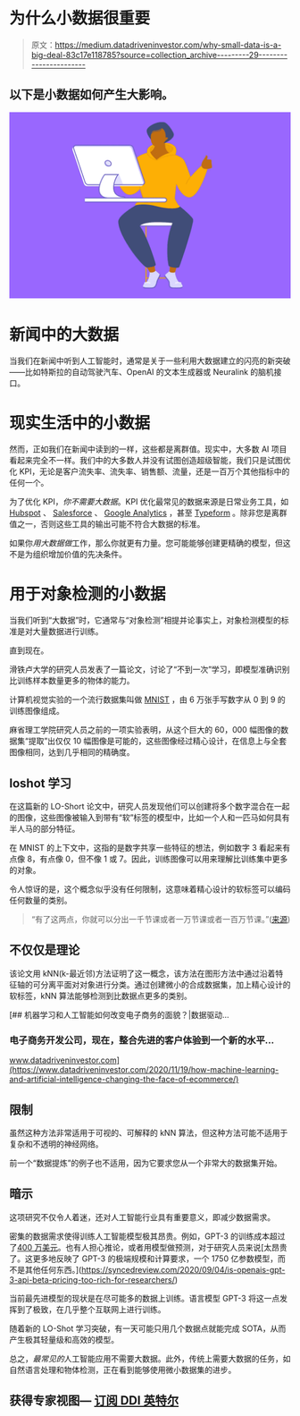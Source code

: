 # 为什么小数据很重要

> 原文：<https://medium.datadriveninvestor.com/why-small-data-is-a-big-deal-83c17e118785?source=collection_archive---------29----------------------->

## 以下是小数据如何产生大影响。

![](img/ca9bfd7260bdae9b28a9ccbcfc0adf4a.png)

# 新闻中的大数据

当我们在新闻中听到人工智能时，通常是关于一些利用大数据建立的闪亮的新突破——比如特斯拉的自动驾驶汽车、OpenAI 的文本生成器或 Neuralink 的脑机接口。

# 现实生活中的小数据

然而，正如我们在新闻中读到的一样，这些都是离群值。现实中，大多数 AI 项目看起来完全不一样。我们中的大多数人并没有试图创造超级智能，我们只是试图优化 KPI，无论是客户流失率、流失率、销售额、流量，还是一百万个其他指标中的任何一个。

为了优化 KPI，*你不需要大数据*。KPI 优化最常见的数据来源是日常业务工具，如 [Hubspot](https://www.obviously.ai/post/7-hubspot-integrations-to-become-a-power-user) 、 [Salesforce](https://www.obviously.ai/post/7-salesforce-integrations-to-boost-your-productivity) 、 [Google Analytics](https://www.obviously.ai/post/how-to-make-predictions-with-your-google-analytics-data) ，甚至 [Typeform](https://www.obviously.ai/post/how-to-make-data-predictions-from-your-typeform-responses) 。除非您是离群值之一，否则这些工具的输出可能不符合大数据的标准。

如果你*用大数据做*工作，那么你就更有力量。您可能能够创建更精确的模型，但这不是为组织增加价值的先决条件。

# 用于对象检测的小数据

当我们听到“大数据”时，它通常与“对象检测”相提并论事实上，对象检测模型的标准是对大量数据进行训练。

直到现在。

滑铁卢大学的研究人员发表了一篇论文，讨论了“不到一次”学习，即模型准确识别比训练样本数量更多的物体的能力。

计算机视觉实验的一个流行数据集叫做 [MNIST](http://yann.lecun.com/exdb/mnist/) ，由 6 万张手写数字从 0 到 9 的训练图像组成。

麻省理工学院研究人员之前的一项实验表明，从这个巨大的 60，000 幅图像的数据集“提取”出仅仅 10 幅图像是可能的，这些图像经过精心设计，在信息上与全套图像相同，达到几乎相同的精确度。

## loshot 学习

在这篇新的 LO-Short 论文中，研究人员发现他们可以创建将多个数字混合在一起的图像，这些图像被输入到带有“软”标签的模型中，比如一个人和一匹马如何具有半人马的部分特征。

在 MNIST 的上下文中，这指的是数字共享一些特征的想法，例如数字 3 看起来有点像 8，有点像 0，但不像 1 或 7。因此，训练图像可以用来理解比训练集中更多的对象。

令人惊讶的是，这个概念似乎没有任何限制，这意味着精心设计的软标签可以编码任何数量的类别。

> “有了这两点，你就可以分出一千节课或者一万节课或者一百万节课。”([来源](https://www.technologyreview.com/2020/10/16/1010566/ai-machine-learning-with-tiny-data/))

## 不仅仅是理论

该论文用 kNN(k-最近邻)方法证明了这一概念，该方法在图形方法中通过沿着特征轴的可分离平面对对象进行分类。通过创建微小的合成数据集，加上精心设计的软标签，kNN 算法能够检测到比数据点更多的类别。

[](https://www.datadriveninvestor.com/2020/11/19/how-machine-learning-and-artificial-intelligence-changing-the-face-of-ecommerce/) [## 机器学习和人工智能如何改变电子商务的面貌？|数据驱动…

### 电子商务开发公司，现在，整合先进的客户体验到一个新的水平…

www.datadriveninvestor.com](https://www.datadriveninvestor.com/2020/11/19/how-machine-learning-and-artificial-intelligence-changing-the-face-of-ecommerce/) 

## 限制

虽然这种方法非常适用于可视的、可解释的 kNN 算法，但这种方法可能不适用于复杂和不透明的神经网络。

前一个“数据提炼”的例子也不适用，因为它要求您从一个非常大的数据集开始。

## 暗示

这项研究不仅令人着迷，还对人工智能行业具有重要意义，即减少数据需求。

密集的数据需求使得训练人工智能模型极其昂贵。例如，GPT-3 的训练成本超过了[400 万美元](https://bdtechtalks.com/2020/08/17/openai-gpt-3-commercial-ai/#:~:text=According%20to%20one%20estimate%2C%20training,increase%20the%20cost%20several%2Dfold.)。也有人担心推论，或者用模型做预测，对于研究人员来说[太昂贵了。这更多地反映了 GPT-3 的极端规模和计算要求，一个 1750 亿参数模型，而不是其他任何东西。](https://syncedreview.com/2020/09/04/is-openais-gpt-3-api-beta-pricing-too-rich-for-researchers/)

当前最先进模型的现状是在尽可能多的数据上训练。语言模型 GPT-3 将这一点发挥到了极致，在几乎整个互联网上进行训练。

随着新的 LO-Shot 学习突破，有一天可能只用几个数据点就能完成 SOTA，从而产生极其轻量级和高效的模型。

总之，*最常见的*人工智能应用不需要大数据。此外，传统上需要大数据的任务，如自然语言处理和物体检测，正在看到能够使用微小数据集的进步。

## 获得专家视图— [订阅 DDI 英特尔](https://datadriveninvestor.com/ddi-intel)